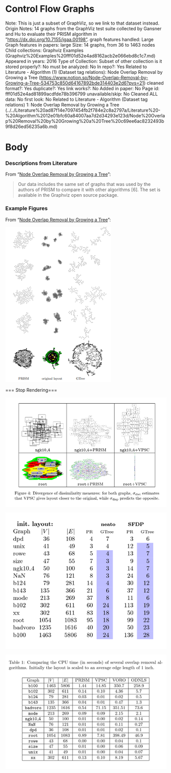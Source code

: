 # Control Flow Graphs

Note: This is just a subset of GraphViz, so we link to that dataset instead. 
Origin Notes: 14 graphs from the GraphViz test suite collected by Gansner and Hu to evaluate their PRISM algorithm in
”https://dx.doi.org/10.7155/jgaa.00198”.
graph features handled: Large
Graph features in papers: large
Size: 14 graphs, from 36 to 1463 nodes
Child collections: Graphviz Examples (Graphviz%20Examples%20fff01d52e4ad8162acb2e066ebd8c1c7.md)
Appeared in years: 2016
Type of Collection: Subset of other collection
is it stored properly?: No
must be analyzed: No
In repo?: Yes
Related to Literature - Algorithm (1) (Dataset tag relations): Node Overlap Removal by Growing a Tree (https://www.notion.so/Node-Overlap-Removal-by-Growing-a-Tree-534753c850d64167892bde314403e2d6?pvs=21)
cleaned format?: Yes
duplicate?: Yes
link works?: No
Added in paper: No
Page id: fff01d52e4ad81899acdfde78b396799
unavailable/skip: No
Cleaned ALL data: No
first look: No
Related to Literature - Algorithm (Dataset tag relations) 1: Node Overlap Removal by Growing a Tree (../../Literature%20ad87f14e7097454fb2f784e2c8a2797a/Literature%20-%20Algorithm%2012e01bfc60a84007aa7d2d34293e123d/Node%20Overlap%20Removal%20by%20Growing%20a%20Tree%20c69ee6ac8232493b9f8d26ed56235a6b.md)

# Body

### Descriptions from Literature

From “[Node Overlap Removal by Growing a Tree](https://dx.doi.org/10.7155/jgaa.00442)”:

> Our data includes the same set of graphs that was used by the authors of
PRISM to compare it with other algorithms [6]. The set is available in the
Graphviz open source package.
> 

### Example Figures

From “[Node Overlap Removal by Growing a Tree](https://dx.doi.org/10.7155/jgaa.00442)”:

![Untitled](../../../Benchmark%20datasets%2064e0439269f9497799025562a4087ce1/Control%20Flow%20Graphs%20af079f199a2c402d8633f6d41101934b/Untitled.png)

=== Stop Rendering===

![Untitled](../../../Benchmark%20datasets%2064e0439269f9497799025562a4087ce1/Control%20Flow%20Graphs%20af079f199a2c402d8633f6d41101934b/Untitled%201.png)

![Untitled](../../../Benchmark%20datasets%2064e0439269f9497799025562a4087ce1/Control%20Flow%20Graphs%20af079f199a2c402d8633f6d41101934b/Untitled%202.png)

![Untitled](../../../Benchmark%20datasets%2064e0439269f9497799025562a4087ce1/Control%20Flow%20Graphs%20af079f199a2c402d8633f6d41101934b/Untitled%203.png)